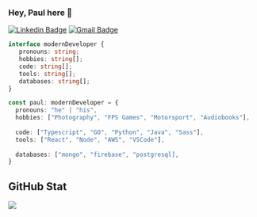 ### Hey, Paul here 👋

[![Linkedin Badge](https://img.shields.io/badge/LinkedIn-0077B5?style=for-the-badge&logo=linkedin&logoColor=white)](https://www.linkedin.com/in/paul-doho-702b82200/) [![Gmail Badge](https://img.shields.io/badge/Paul-D14836?style=for-the-badge&logo=gmail&logoColor=white)](mailto:paul.doho.741@my.csun.edu) 

```typescript
interface modernDeveloper {
   pronouns: string;
   hobbies: string[];
   code: string[];
   tools: string[];
   databases: string[];
}

const paul: modernDeveloper = {
  pronouns: "he" | "his",
  hobbies: ["Photography", "FPS Games", "Motorsport", "Audiobooks"],
  
  code: ["Typescript", "GO", "Python", "Java", "Sass"],
  tools: ["React", "Node", "AWS", "VSCode"],
  
  databases: ["mongo", "firebase", "postgresql],
}
```

## GitHub Stat

<img src = "https://github-readme-stats.vercel.app/api/top-langs/?username=pdd27673&layout=compact">



